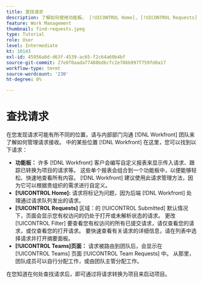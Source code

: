 ```yaml
---
title: 查找请求
description: 了解如何使用功能板， [!UICONTROL Home], [!UICONTROL Requests] 区域，以及 [!UICONTROL Teams] 页面以查找通过请求队列发出的传入请求。
feature: Work Management
thumbnail: find-requests.jpeg
type: Tutorial
role: User
level: Intermediate
kt: 10143
exl-id: 45956a0d-d63f-4539-ac65-f2c64a60b4bf
source-git-commit: 27e8f0aada77488bd6cfc2e786b997f759fd0a17
workflow-type: tm+mt
source-wordcount: '230'
ht-degree: 0%

---
```


# 查找请求

在您发现请求可能有所不同的位置，请与内部部门沟通 [!DNL  Workfront] 团队来了解如何管理请求接收。 中的某些位置 [!DNL Workfront] 在这里，您可以找到以下请求：

* **功能板：** 许多 [!DNL Workfront] 客户会编写自定义报表来显示传入请求、跟踪已转换为项目的请求等。 这些单个报表会组合到一个功能板中，以便能够轻松、快速地查看所有内容。 [!DNL Workfront] 建议使用此请求管理方法，因为它可以根据贵组织的需求进行自定义。
* **[!UICONTROL Home]:** 请求将标记为问题，因为后端 [!DNL Workfront] 处理通过请求队列发出的请求。
* **[!UICONTROL Requests]** 区域：的 [!UICONTROL Submitted] 默认情况下，页面会显示您有权访问的仍处于打开或未解析状态的请求。 更改 [!UICONTROL Filter] 要查看您有权访问的所有已提交请求，请仅查看您的请求，或仅查看您的打开请求。 要快速查看有关请求的详细信息，请在列表中选择请求并打开摘要面板。
* **[!UICONTROL Teams]页面：** 请求被路由到团队后，会显示在 [!UICONTROL Teams] 页面 [!UICONTROL Team Requests] 中。 从那里，团队成员可以自行分配工作，或由团队主管分配工作。

在您知道在何处查找请求后，即可通过将请求转换为项目来启动项目。
